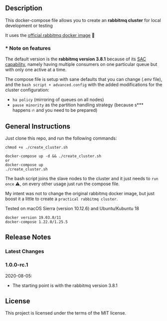 ## Description

This docker-compose file allows you to create an **rabbitmq cluster** for local development or testing

It uses the [official rabbitmq docker image](https://hub.docker.com/_/rabbitmq?tab=description) :rocket:


### * Note on features

The default version is the **rabbitmq version 3.8.1** because of its [SAC capability](https://www.cloudamqp.com/blog/2019-04-23-rabbitmq-3-8-feature-focus-single-active-consumer.html), namely having multiple consumers on one particular queue but with only one active at a time.

The compose file is setup with sane defaults that you can change (.env file), and the `bash script + advanced.config` with the added modifications for the cluster configuration:

 - `ha policy` (mirroring of queues on all nodes)
 - `pause minority` as the partition handling strategy (because s*** happens :fire: and you need to be prepared)
 

## General Instructions

Just clone this repo, and run the following commands:

```
chmod +x ./create_cluster.sh

docker-compose up -d && ./create_cluster.sh
or
docker-compose up 
./create_cluster.sh
```

The bash script joins the slave nodes to the cluster and it just needs to `run once` :warning:, 
on every other usage just run the compose file.

My intent was not to change the original rabbitmq docker image, but just boost it a little to create a `practical rabbitmq cluster`.

Tested on macOS Sierra (version 10.12.6) and Ubuntu/Kubuntu 18
```
docker version 19.03.8/11
docker-compose 1.22.0/1.25.5
```


## Release Notes

### Latest Changes

### 1.0.0-rc.1

2020-08-05:

* The starting point is with the rabbitmq version 3.8.1

## License

This project is licensed under the terms of the MIT license.
